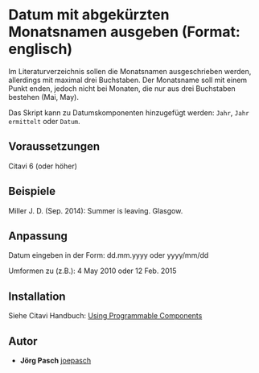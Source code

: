 # Datum mit abgekürzten Monatsnamen ausgeben (Format: englisch)

Im Literaturverzeichnis sollen die Monatsnamen ausgeschrieben werden, allerdings mit maximal drei Buchstaben. Der Monatsname soll mit einem Punkt enden, jedoch nicht bei Monaten, die nur aus drei Buchstaben bestehen (Mai, May).

Das Skript kann zu Datumskomponenten hinzugefügt werden: `Jahr`, `Jahr ermittelt` oder `Datum`.

## Voraussetzungen
Citavi 6 (oder höher)

## Beispiele
Miller J. D. (Sep. 2014): Summer is leaving. Glasgow. 

## Anpassung
Datum eingeben in der Form: dd.mm.yyyy oder yyyy/mm/dd

Umformen zu (z.B.): 4 May 2010 oder 12 Feb. 2015

## Installation
Siehe Citavi Handbuch: [Using Programmable Components](https://www.citavi.com/programmable_components)

## Autor

* **Jörg Pasch** [joepasch](https://github.com/joepasch)
